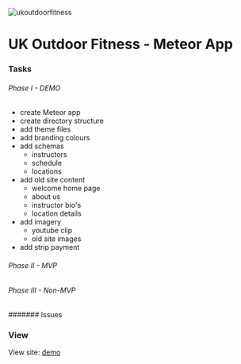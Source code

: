 ![ukoutdoorfitness](http://www.ukoutdoorfitness.com/wp-content/uploads/2014/05/ukod_logo.png)

# UK Outdoor Fitness - Meteor App

### Tasks

###### Phase I - DEMO
  * create Meteor app
  * create directory structure
  * add theme files
  * add branding colours
  * add schemas
    - instructors
    - schedule
    - locations
  * add old site content
    - welcome home page
    - about us
    - instructor bio's
    - location details
  * add imagery
    - youtube clip
    - old site images
  * add strip payment

###### Phase II - MVP

###### Phase III - Non-MVP

####### Issues

### View

View site: [demo](https://jbeasley123.github.io/)
